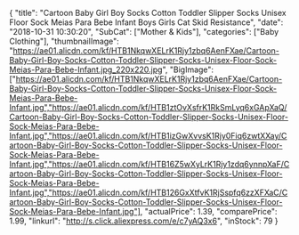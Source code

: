 {
	"title": "Cartoon Baby Girl Boy Socks Cotton Toddler Slipper Socks Unisex Floor Sock Meias Para Bebe Infant Boys Girls Cat Skid Resistance",
	"date": "2018-10-31 10:30:20",
	"SubCat": ["Mother & Kids"],
	"categories": ["Baby Clothing"],
	"thumbnailImage": "https://ae01.alicdn.com/kf/HTB1NkqwXELrK1Rjy1zbq6AenFXae/Cartoon-Baby-Girl-Boy-Socks-Cotton-Toddler-Slipper-Socks-Unisex-Floor-Sock-Meias-Para-Bebe-Infant.jpg_220x220.jpg",
	"BigImage": ["https://ae01.alicdn.com/kf/HTB1NkqwXELrK1Rjy1zbq6AenFXae/Cartoon-Baby-Girl-Boy-Socks-Cotton-Toddler-Slipper-Socks-Unisex-Floor-Sock-Meias-Para-Bebe-Infant.jpg","https://ae01.alicdn.com/kf/HTB1ztOvXsfrK1RkSmLyq6xGApXaQ/Cartoon-Baby-Girl-Boy-Socks-Cotton-Toddler-Slipper-Socks-Unisex-Floor-Sock-Meias-Para-Bebe-Infant.jpg","https://ae01.alicdn.com/kf/HTB1izGwXvvsK1Rjy0Fiq6zwtXXay/Cartoon-Baby-Girl-Boy-Socks-Cotton-Toddler-Slipper-Socks-Unisex-Floor-Sock-Meias-Para-Bebe-Infant.jpg","https://ae01.alicdn.com/kf/HTB16Z5wXyLrK1Rjy1zdq6ynnpXaF/Cartoon-Baby-Girl-Boy-Socks-Cotton-Toddler-Slipper-Socks-Unisex-Floor-Sock-Meias-Para-Bebe-Infant.jpg","https://ae01.alicdn.com/kf/HTB126GxXtfvK1RjSspfq6zzXFXaC/Cartoon-Baby-Girl-Boy-Socks-Cotton-Toddler-Slipper-Socks-Unisex-Floor-Sock-Meias-Para-Bebe-Infant.jpg"],
	"actualPrice": 1.39,
	"comparePrice": 1.99,
	"linkurl": "http://s.click.aliexpress.com/e/c7yAQ3x6",
	"inStock": 79
}
